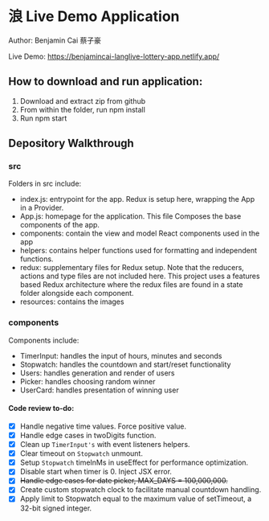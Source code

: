 # 浪 Live Demo Application

Author: Benjamin Cai 蔡子豪

Live Demo: https://benjamincai-langlive-lottery-app.netlify.app/

## How to download and run application:

1. Download and extract zip from github
2. From within the folder, run npm install
3. Run npm start

## Depository Walkthrough

### src

Folders in src include:

- index.js: entrypoint for the app. Redux is setup here, wrapping the App in a Provider.
- App.js: homepage for the application. This file Composes the base components of the app.
- components: contain the view and model React components used in the app
- helpers: contains helper functions used for formatting and independent functions.
- redux: supplementary files for Redux setup. Note that the reducers, actions and type files are not included here. This project uses a features based Redux architecture where the redux files are found in a state folder alongside each component.
- resources: contains the images

### components

Components include:

- TimerInput: handles the input of hours, minutes and seconds
- Stopwatch: handles the countdown and start/reset functionality
- Users: handles generation and render of users
- Picker: handles choosing random winner
- UserCard: handles presentation of winning user

#### Code review to-do:

- [x] Handle negative time values. Force positive value.
- [x] Handle edge cases in twoDigits function.
- [x] Clean up `TimerInput's` with event listeners helpers.
- [x] Clear timeout on `Stopwatch` unmount.
- [x] Setup `Stopwatch` timeInMs in useEffect for performance optimization.
- [x] Disable start when timer is 0. Inject JSX error.
- [x] ~~Handle edge cases for date picker, MAX_DAYS = 100,000,000.~~
- [x] Create custom stopwatch clock to facilitate manual countdown handling.
- [x] Apply limit to Stopwatch equal to the maximum value of setTimeout, a 32-bit signed integer.
